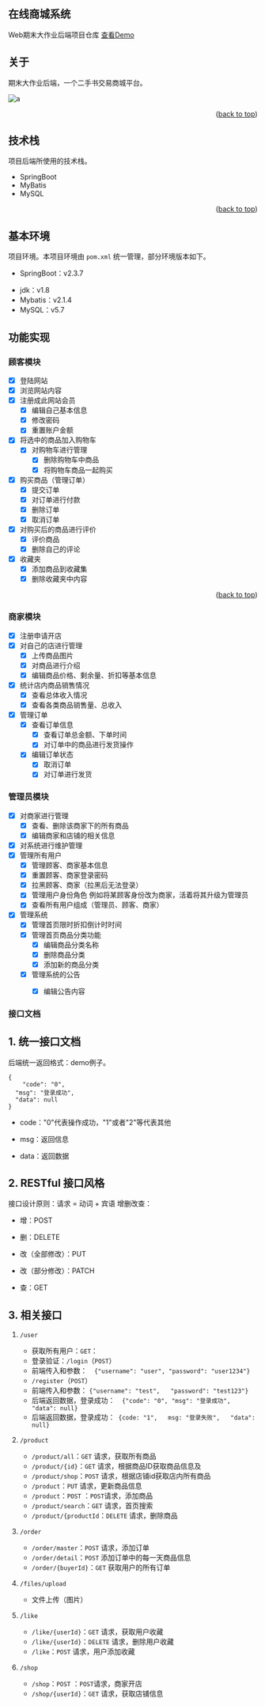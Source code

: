 
## 在线商城系统

Web期末大作业后端项目仓库
<a href="http://119.23.46.102:8081/home" target="blank">查看Demo</a>



## 关于

期末大作业后端，一个二手书交易商城平台。

![a](https://cdn.jsdelivr.net/gh/Hacker-C/Picture-Bed@main/javaweb/home.4cevksvgsy60.webp)



<p align="right">(<a href="#top">back to top</a>)</p>



## 技术栈

项目后端所使用的技术栈。

- SpringBoot
- MyBatis
- MySQL

<p align="right">(<a href="#top">back to top</a>)</p>

## 基本环境

项目环境。本项目环境由 `pom.xml` 统一管理，部分环境版本如下。

- SpringBoot：v2.3.7
* jdk：v1.8
* Mybatis：v2.1.4
* MySQL：v5.7
## 功能实现

### 顾客模块

- [x] 登陆网站
- [x] 浏览网站内容
- [x] 注册成此网站会员
    - [x] 编辑自己基本信息
    - [x] 修改密码
    - [x] 重置账户金额
- [x] 将选中的商品加入购物车
    - [x] 对购物车进行管理
      - [x] 删除购物车中商品
      - [x] 将购物车商品一起购买
- [x] 购买商品（管理订单）
    - [x] 提交订单
    - [x] 对订单进行付款
    - [x] 删除订单
    - [x] 取消订单
- [x] 对购买后的商品进行评价
    - [x] 评价商品
    - [x] 删除自己的评论
- [x] 收藏夹
    - [x] 添加商品到收藏集
    - [x] 删除收藏夹中内容

<p align="right">(<a href="#top">back to top</a>)</p>

### 商家模块

- [x] 注册申请开店
- [x] 对自己的店进行管理
  - [x] 上传商品图片
  - [x] 对商品进行介绍
  - [x] 编辑商品价格、剩余量、折扣等基本信息
- [x] 统计店内商品销售情况
  - [x] 查看总体收入情况
  - [x] 查看各类商品销售量、总收入
- [x] 管理订单
  - [x] 查看订单信息
    - [x] 查看订单总金额、下单时间
    - [x] 对订单中的商品进行发货操作
  - [x] 编辑订单状态
    - [x] 取消订单
    - [x] 对订单进行发货

### 管理员模块

- [x] 对商家进行管理
  - [x] 查看、删除该商家下的所有商品
  - [x] 编辑商家和店铺的相关信息
- [x] 对系统进行维护管理
- [x] 管理所有用户
  - [x] 管理顾客、商家基本信息
  - [x] 重置顾客、商家登录密码
  - [x] 拉黑顾客、商家（拉黑后无法登录）
  - [x] 管理用户身份角色
    例如将某顾客身份改为商家，活着将其升级为管理员
  - [x] 查看所有用户组成（管理员、顾客、商家）
- [x] 管理系统
  - [x] 管理首页限时折扣倒计时时间
  - [x] 管理首页商品分类功能
    - [x] 编辑商品分类名称
    - [x] 删除商品分类
    - [x] 添加新的商品分类
  - [x] 管理系统的公告
    - [x] 编辑公告内容



### 接口文档

## 1. 统一接口文档

后端统一返回格式：demo例子。

```plain
{
	"code": "0",
  "msg": "登录成功",
  "data": null
}
```

- code："0"代表操作成功，"1"或者"2"等代表其他
- msg：返回信息

- data：返回数据

## 2. RESTful 接口风格

接口设计原则：请求 = 动词 + 宾语
增删改查：

- 增：POST
- 删：DELETE

- 改（全部修改）：PUT
- 改（部分修改）：PATCH

- 查：GET

## 3. 相关接口

1.  `/user` 
    -  获取所有用户：`GET`： 
    -  登录验证：`/login`（`POST`）
    - 前端传入和参数：`  {"username": "user", "password": "user1234"}`
    - `/register`（`POST`）
    - 前端传入和参数： `{"username": "test",   "password": "test123"}`
    - 后端返回数据，登录成功：`  {"code": "0", "msg": "登录成功", "data": null}`
    - 后端返回数据，登录成功：` {code: "1",   msg: "登录失败",   "data": null}`
2. `/product` 
    -  `/product/all`：`GET` 请求，获取所有商品 
    -  `/product/{id}`：`GET` 请求，根据商品ID获取商品信息及 
    -  `/product/shop`：`POST` 请求，根据店铺id获取店内所有商品 
    -  `/product`：`PUT` 请求，更新商品信息 
    -  `/product`：`POST` ：`POST`请求，添加商品 
    -  `/product/search`：`GET` 请求，首页搜索 
    -  `/product/{productId`：`DELETE` 请求，删除商品
3. `/order`
    - `/order/master`：`POST` 请求，添加订单
    - `/order/detail`：`POST` 添加订单中的每一天商品信息
    - `/order/{buyerId}`：`GET` 获取用户的所有订单
4.  `/files/upload`
    - 文件上传（图片）

5. `/like`

   - `/like/{userId}`：`GET` 请求，获取用户收藏
   - `/like/{userId}`：`DELETE` 请求，删除用户收藏
   - `/like`：`POST` 请求，用户添加收藏

6. `/shop`

   - `/shop`：`POST` ：`POST`请求，商家开店
   - `/shop/{userId}`：`GET` 请求，获取店铺信息

   
